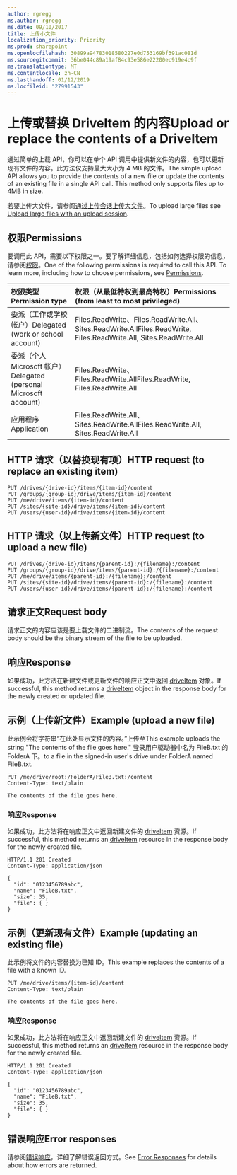 ```yaml
---
author: rgregg
ms.author: rgregg
ms.date: 09/10/2017
title: 上传小文件
localization_priority: Priority
ms.prod: sharepoint
ms.openlocfilehash: 30899a94783018580227e0d753169bf391ac081d
ms.sourcegitcommit: 36be044c89a19af84c93e586e22200ec919e4c9f
ms.translationtype: MT
ms.contentlocale: zh-CN
ms.lasthandoff: 01/12/2019
ms.locfileid: "27991543"
---
```

# <a name="upload-or-replace-the-contents-of-a-driveitem"></a><span data-ttu-id="138e2-102">上传或替换 DriveItem 的内容</span><span class="sxs-lookup"><span data-stu-id="138e2-102">Upload or replace the contents of a DriveItem</span></span>

<span data-ttu-id="138e2-p101">通过简单的上载 API，你可以在单个 API 调用中提供新文件的内容，也可以更新现有文件的内容。此方法仅支持最大大小为 4 MB 的文件。</span><span class="sxs-lookup"><span data-stu-id="138e2-p101">The simple upload API allows you to provide the contents of a new file or update the contents of an existing file in a single API call. This method only supports files up to 4MB in size.</span></span>

<span data-ttu-id="138e2-105">若要上传大文件，请参阅[通过上传会话上传大文件](driveitem-createuploadsession.md)。</span><span class="sxs-lookup"><span data-stu-id="138e2-105">To upload large files see [Upload large files with an upload session](driveitem-createuploadsession.md).</span></span>

## <a name="permissions"></a><span data-ttu-id="138e2-106">权限</span><span class="sxs-lookup"><span data-stu-id="138e2-106">Permissions</span></span>

<span data-ttu-id="138e2-p102">要调用此 API，需要以下权限之一。要了解详细信息，包括如何选择权限的信息，请参阅[权限](/graph/permissions-reference)。</span><span class="sxs-lookup"><span data-stu-id="138e2-p102">One of the following permissions is required to call this API. To learn more, including how to choose permissions, see [Permissions](/graph/permissions-reference).</span></span>

|<span data-ttu-id="138e2-109">权限类型</span><span class="sxs-lookup"><span data-stu-id="138e2-109">Permission type</span></span>      | <span data-ttu-id="138e2-110">权限（从最低特权到最高特权）</span><span class="sxs-lookup"><span data-stu-id="138e2-110">Permissions (from least to most privileged)</span></span>              |
|:--------------------|:---------------------------------------------------------|
|<span data-ttu-id="138e2-111">委派（工作或学校帐户）</span><span class="sxs-lookup"><span data-stu-id="138e2-111">Delegated (work or school account)</span></span> | <span data-ttu-id="138e2-112">Files.ReadWrite、Files.ReadWrite.All、Sites.ReadWrite.All</span><span class="sxs-lookup"><span data-stu-id="138e2-112">Files.ReadWrite, Files.ReadWrite.All, Sites.ReadWrite.All</span></span>    |
|<span data-ttu-id="138e2-113">委派（个人 Microsoft 帐户）</span><span class="sxs-lookup"><span data-stu-id="138e2-113">Delegated (personal Microsoft account)</span></span> | <span data-ttu-id="138e2-114">Files.ReadWrite、Files.ReadWrite.All</span><span class="sxs-lookup"><span data-stu-id="138e2-114">Files.ReadWrite, Files.ReadWrite.All</span></span>    |
|<span data-ttu-id="138e2-115">应用程序</span><span class="sxs-lookup"><span data-stu-id="138e2-115">Application</span></span> | <span data-ttu-id="138e2-116">Files.ReadWrite.All、Sites.ReadWrite.All</span><span class="sxs-lookup"><span data-stu-id="138e2-116">Files.ReadWrite.All, Sites.ReadWrite.All</span></span> |

## <a name="http-request-to-replace-an-existing-item"></a><span data-ttu-id="138e2-117">HTTP 请求（以替换现有项）</span><span class="sxs-lookup"><span data-stu-id="138e2-117">HTTP request (to replace an existing item)</span></span>

<!-- { "blockType": "ignored" } -->

```http
PUT /drives/{drive-id}/items/{item-id}/content
PUT /groups/{group-id}/drive/items/{item-id}/content
PUT /me/drive/items/{item-id}/content
PUT /sites/{site-id}/drive/items/{item-id}/content
PUT /users/{user-id}/drive/items/{item-id}/content
```

## <a name="http-request-to-upload-a-new-file"></a><span data-ttu-id="138e2-118">HTTP 请求（以上传新文件）</span><span class="sxs-lookup"><span data-stu-id="138e2-118">HTTP request (to upload a new file)</span></span>

<!-- { "blockType": "ignored" } -->

```http
PUT /drives/{drive-id}/items/{parent-id}:/{filename}:/content
PUT /groups/{group-id}/drive/items/{parent-id}:/{filename}:/content
PUT /me/drive/items/{parent-id}:/{filename}:/content
PUT /sites/{site-id}/drive/items/{parent-id}:/{filename}:/content
PUT /users/{user-id}/drive/items/{parent-id}:/{filename}:/content
```

## <a name="request-body"></a><span data-ttu-id="138e2-119">请求正文</span><span class="sxs-lookup"><span data-stu-id="138e2-119">Request body</span></span>

<span data-ttu-id="138e2-120">请求正文的内容应该是要上载文件的二进制流。</span><span class="sxs-lookup"><span data-stu-id="138e2-120">The contents of the request body should be the binary stream of the file to be uploaded.</span></span>

## <a name="response"></a><span data-ttu-id="138e2-121">响应</span><span class="sxs-lookup"><span data-stu-id="138e2-121">Response</span></span>

<span data-ttu-id="138e2-122">如果成功，此方法在新建文件或更新文件的响应正文中返回 [driveItem](../resources/driveitem.md) 对象。</span><span class="sxs-lookup"><span data-stu-id="138e2-122">If successful, this method returns a [driveItem](../resources/driveitem.md) object in the response body for the newly created or updated file.</span></span>

## <a name="example-upload-a-new-file"></a><span data-ttu-id="138e2-123">示例（上传新文件）</span><span class="sxs-lookup"><span data-stu-id="138e2-123">Example (upload a new file)</span></span>

<span data-ttu-id="138e2-124">此示例会将字符串“在此处显示文件的内容。”上传至</span><span class="sxs-lookup"><span data-stu-id="138e2-124">This example uploads the string "The contents of the file goes here."</span></span> <span data-ttu-id="138e2-125">登录用户驱动器中名为 FileB.txt 的 FolderA 下。</span><span class="sxs-lookup"><span data-stu-id="138e2-125">to a file in the signed-in user's drive under FolderA named FileB.txt.</span></span>

<!-- { "blockType": "request", "name": "upload-via-put", "scopes": "files.readwrite" } -->

```http
PUT /me/drive/root:/FolderA/FileB.txt:/content
Content-Type: text/plain

The contents of the file goes here.
```

### <a name="response"></a><span data-ttu-id="138e2-126">响应</span><span class="sxs-lookup"><span data-stu-id="138e2-126">Response</span></span>

<span data-ttu-id="138e2-127">如果成功，此方法将在响应正文中返回新建文件的 [driveItem][item-resource] 资源。</span><span class="sxs-lookup"><span data-stu-id="138e2-127">If successful, this method returns an [driveItem][item-resource] resource in the response body for the newly created file.</span></span>

<!-- { "blockType": "response", "@odata.type": "microsoft.graph.driveItem", "truncated": true } -->

```http
HTTP/1.1 201 Created
Content-Type: application/json

{
  "id": "0123456789abc",
  "name": "FileB.txt",
  "size": 35,
  "file": { }
}
```

## <a name="example-updating-an-existing-file"></a><span data-ttu-id="138e2-128">示例（更新现有文件）</span><span class="sxs-lookup"><span data-stu-id="138e2-128">Example (updating an existing file)</span></span>

<span data-ttu-id="138e2-129">此示例将文件的内容替换为已知 ID。</span><span class="sxs-lookup"><span data-stu-id="138e2-129">This example replaces the contents of a file with a known ID.</span></span>

<!-- { "blockType": "request", "name": "upload-via-put-id", "scopes": "files.readwrite" } -->

```http
PUT /me/drive/items/{item-id}/content
Content-Type: text/plain

The contents of the file goes here.
```

### <a name="response"></a><span data-ttu-id="138e2-130">响应</span><span class="sxs-lookup"><span data-stu-id="138e2-130">Response</span></span>

<span data-ttu-id="138e2-131">如果成功，此方法将在响应正文中返回新建文件的 [driveItem][item-resource] 资源。</span><span class="sxs-lookup"><span data-stu-id="138e2-131">If successful, this method returns an [driveItem][item-resource] resource in the response body for the newly created file.</span></span>

<!-- { "blockType": "response", "@odata.type": "microsoft.graph.driveItem", "truncated": true } -->

```http
HTTP/1.1 201 Created
Content-Type: application/json

{
  "id": "0123456789abc",
  "name": "FileB.txt",
  "size": 35,
  "file": { }
}
```

## <a name="error-responses"></a><span data-ttu-id="138e2-132">错误响应</span><span class="sxs-lookup"><span data-stu-id="138e2-132">Error responses</span></span>

<span data-ttu-id="138e2-133">请参阅[错误响应][error-response]，详细了解错误返回方式。</span><span class="sxs-lookup"><span data-stu-id="138e2-133">See [Error Responses][error-response] for details about how errors are returned.</span></span>

[error-response]: /graph/errors
[item-resource]: ../resources/driveitem.md

<!-- {
  "type": "#page.annotation",
  "description": "Create a new file with content or update a file's content.",
  "keywords": "insert,upsert,update,upload",
  "section": "documentation"
} -->
